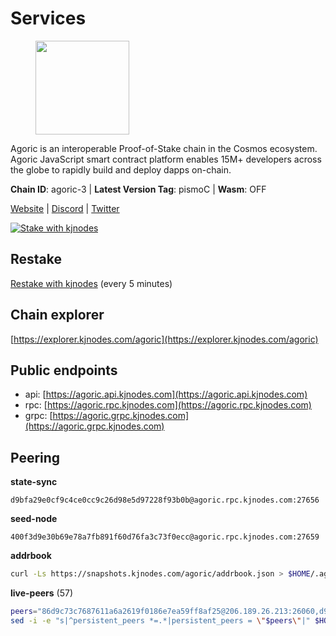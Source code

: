 # Services

<figure><img src="https://raw.githubusercontent.com/kj89/testnet_manuals/main/pingpub/logos/agoric.png" width="150" alt=""><figcaption></figcaption></figure>

Agoric is an interoperable Proof-of-Stake chain in the Cosmos ecosystem.  Agoric JavaScript smart contract platform enables 15M+ developers across the  globe to rapidly build and deploy dapps on-chain.

**Chain ID**: agoric-3 | **Latest Version Tag**: pismoC | **Wasm**: OFF

[Website](https://agoric.com) | [Discord](https://discord.com/invite/qDW8DRes4s) | [Twitter](https://twitter.com/agoric)

[![Stake with kjnodes](https://i.ibb.co/cr44Q8j/button-stake-with-kjnodes.png)](https://restake.app/agoric/agoricvaloper1ku5sm2twlsywdrp4wz3kfwgyrtqtp0lpr3nvk8)

## Restake

[Restake with kjnodes](https://restake.app/agoric/agoricvaloper1ku5sm2twlsywdrp4wz3kfwgyrtqtp0lpr3nvk8) (every 5 minutes)
## Chain explorer
[https://explorer.kjnodes.com/agoric](https://explorer.kjnodes.com/agoric)

## Public endpoints

* api: [https://agoric.api.kjnodes.com](https://agoric.api.kjnodes.com)
* rpc: [https://agoric.rpc.kjnodes.com](https://agoric.rpc.kjnodes.com)
* grpc: [https://agoric.grpc.kjnodes.com](https://agoric.grpc.kjnodes.com)

## Peering

**state-sync**

```text
d9bfa29e0cf9c4ce0cc9c26d98e5d97228f93b0b@agoric.rpc.kjnodes.com:27656
```

**seed-node**

```text
400f3d9e30b69e78a7fb891f60d76fa3c73f0ecc@agoric.rpc.kjnodes.com:27659
```

**addrbook**
```bash
curl -Ls https://snapshots.kjnodes.com/agoric/addrbook.json > $HOME/.agoric/config/addrbook.json
```

**live-peers** (57)
```bash
peers="86d9c73c7687611a6a2619f0186e7ea59ff8af25@206.189.26.213:26060,d9bfa29e0cf9c4ce0cc9c26d98e5d97228f93b0b@65.109.88.38:27656,ebc272824924ea1a27ea3183dd0b9ba713494f83@195.3.220.135:27106,d48b922627e953ee0fcfb81e8b643105fa9118f5@65.109.52.165:46656,23d54638f8df733ddc7b4d0f0ccebed83fa02eb7@142.132.146.164:15634,76b3361ab17df7e011f5eaae30763207a0d8eec1@5.9.97.174:15634,d56af8cb0716909f9b804e7dec8c1d34ae4eed16@65.108.142.81:26676,9ed68bef54712b46713ac755ab7a6e7ad30694ef@192.99.44.79:14456,4eea1e0a22d8d2ade108fc5f8e07d6d6e711e909@65.108.10.138:26656,16f2ad1b7f154d6f8751c0ab7453e24f32ee8db3@95.217.45.52:26656,1312bbbd4ed1e58b9e4eb1d7788187a4607915e9@165.22.199.234:26060,1d4d7b77e79c2dad9e8586df4f30c7b550f5d49b@13.40.153.111:26656,0464c8dded70d01f5ab50a8d6047a6b27ddf2ccd@84.244.95.232:26656,2aedd7163a8ee725507e461b13fb90c091ee1c42@128.0.51.32:26656,9e673680df593d841b0e09c49f87409654d84ae9@95.217.202.49:37656,4cfac01c912d33f74cb7b66e8b7005aaae47fc2a@146.190.59.8:26060,bd362992fa6f6c9d8ee40d19508b5b28daf3f6ed@18.142.177.75:26656,f9fecaef6795f87ee30640671c591941f74bbb71@5.9.68.22:26656,853f52516e409ef3ec4921767abd02b151f5ecb7@146.59.81.23:26661,a38a30c1dd31f63be2befd40b82964b215c3c288@165.22.251.28:26656,15f63de308337b66d8918ffaa74c6e956991bee9@138.201.120.161:28357,d7e0eedf5756b8c085104fb76c069ba3506f2183@80.64.208.64:26656,8880e10d956bff921ef928794dcadcc22c7087b4@51.91.218.186:26656,125911b3993930f69c873e3d8e80763d91cefab7@195.14.6.156:26656,5711ca85eb4d9105c287dd0c72c382705c3b579e@35.156.217.229:26656,711f6f36a6ec3924b6d721de6adce604092e59f2@116.202.226.169:26656,63bd6649f80362ce513027d99ef32c826fdbd259@45.9.62.136:26656,bd0bc3737ca1cfebc3c2aef75ab2c3cc74768d8a@142.132.212.19:26656,4ef0b9ffb169d44a3ec6068d7b3c164372318a43@34.221.15.59:26656,44476201c6e8610b194e75e4c7993ad6d54a1db8@51.91.70.90:29656,0f642db2770d4dd3e0d030b2f14f1365e40f3b38@185.146.148.101:26657,2bda83f1501d30187e662c59d75ed4ffffcf8004@135.181.142.117:26656,f095bb53006ebddcbbf29c8df70dddcba6419e36@142.93.145.13:26656,4d0953252dd26b5ff96292bd2a836bd8a77f4eed@159.69.63.222:26656,3d7d9eac612775c9530e990c44092d7ff55dbb83@95.216.39.109:26656,ca4c3b9d0cf78d934a3b972c328db2e4a9a66c42@64.32.40.134:26656,a65d3172dca90f0d9f8251c3ed2747f350eb9a7e@95.216.246.187:26656,0837c0dac0bb15e79e64207bb0fa5a9a6fa42ad4@178.62.116.62:26656,b31642a9bfb474aa7e53c7b91e0753f559d1d013@5.9.89.67:15634,bc6e68b735d82115d21fc2a97334b49c8c5dcffa@18.183.162.155:26656,e759de7a872eff293ab1316a0745eb5fdd5614f3@88.217.142.187:26656,e07945e91c6f9936e3dee73afd49d904be320c99@128.0.51.3:26656,71bd0265037393f31ee9947a8e32fa494e51b637@135.181.218.98:26656,3445f4b73fdc63a1bf78c638afb122f69cb0bd4a@157.90.208.234:26686,8832d61e9b8856c0a80e240970a9200c69c101b7@88.99.161.228:21156,fc5d5569cffd802c73f91df3fbe7f829e0bf132d@35.75.235.53:26656,47c35c8137ad2098e0b2a79077fea93a530034d8@185.144.83.130:26656,90f39ace82550b0e3b0c63ac0435f1935baba725@65.109.35.50:20658,e70955351f601ea5be9a9bf41032949a777f31b3@207.244.255.229:10003,5022bd3923ee72daa472b9ebee0e915f86f71f95@65.109.22.2:26656,1dfd1a8be38d892fa485e1b417bcf5f225b3f638@185.210.219.66:26656,2f524fbc73a8b0daa29f2ba0b7642aae62bea86f@65.108.144.8:26656,576e4e90b785fb16c129a0141b57342e51fd61b4@193.176.85.156:26656,b10682f3c25882b5ef94da284a4a195efad69d0d@95.216.94.106:26656,bb257b3a0829910477a3845430b6b1f7eb2b4235@34.146.189.78:26656,93edbbec5e945f5cf692c96bf8181afef9687869@138.201.63.38:26666,8c30ee29afc4b77cf98222edcc3fe823cf1e8306@195.201.106.244:26656"
sed -i -e "s|^persistent_peers *=.*|persistent_peers = \"$peers\"|" $HOME/.agoric/config/config.toml
```
